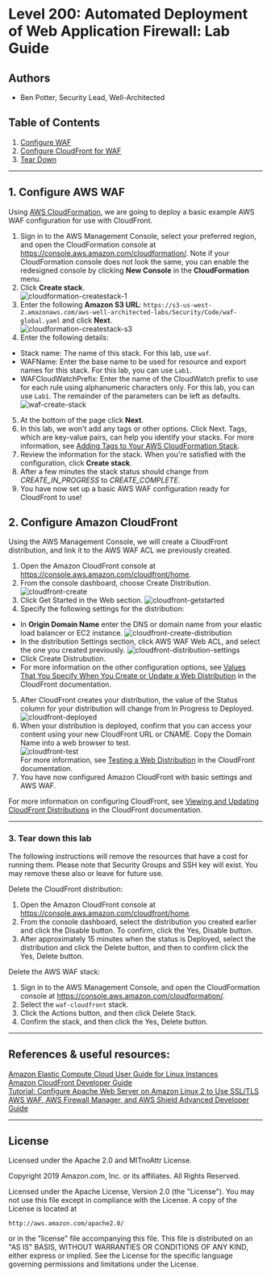 ﻿# Level 200: Automated Deployment of Web Application Firewall: Lab Guide

## Authors
- Ben Potter, Security Lead, Well-Architected

## Table of Contents
1. [Configure WAF](#waf)
2. [Configure CloudFront for WAF](#cloudfront)
3. [Tear Down](#tear_down)

***

## 1. Configure AWS WAF <a name="waf"></a>
Using [AWS CloudFormation](https://aws.amazon.com/cloudformation/), we are going to deploy a basic example
AWS WAF configuration for use with CloudFront.

1. Sign in to the AWS Management Console, select your preferred region, and open the CloudFormation console at https://console.aws.amazon.com/cloudformation/. Note if your CloudFormation console does not look the same, you can enable the redesigned console by clicking **New Console** in the **CloudFormation** menu.
2. Click **Create stack**.  
![cloudformation-createstack-1](Images/cloudformation-createstack-1.png)  
3. Enter the following **Amazon S3 URL**:  `https://s3-us-west-2.amazonaws.com/aws-well-architected-labs/Security/Code/waf-global.yaml` and click **Next**.  
![cloudformation-createstack-s3](Images/cloudformation-createstack-s3.png)   
4. Enter the following details:
  * Stack name: The name of this stack. For this lab, use `waf`.
  * WAFName: Enter the base name to be used for resource and export names for this stack. For this lab, you can use `Lab1`.
  * WAFCloudWatchPrefix: Enter the name of the CloudWatch prefix to use for each rule using alphanumeric
  characters only. For this lab, you can use `Lab1`.
  The remainder of the parameters can be left as defaults.
  ![waf-create-stack](Images/waf-create-stack.png)  
5. At the bottom of the page click **Next**.
6. In this lab, we won't add any tags or other options. Click Next. Tags, which are key-value pairs, can help you identify your stacks. For more information, see [Adding Tags to Your AWS CloudFormation Stack](http://docs.aws.amazon.com/AWSCloudFormation/latest/UserGuide//cfn-console-add-tags.html).
7. Review the information for the stack. When you're satisfied with the configuration, click **Create stack**.  
8. After a few minutes the stack status should change from *CREATE_IN_PROGRESS* to *CREATE_COMPLETE*.
10. You have now set up a basic AWS WAF configuration ready for CloudFront to use!


## 2. Configure Amazon CloudFront <a name="cloudfront"></a>
Using the AWS Management Console, we will create a CloudFront distribution, and link it to the AWS WAF
ACL we previously created.

1. Open the Amazon CloudFront console at https://console.aws.amazon.com/cloudfront/home.
2. From the console dashboard, choose Create Distribution.
![cloudfront-create](Images/cloudfront-create-button.png)
3. Click Get Started in the Web section.
![cloudfront-getstarted](Images/cloudfront-get-started.png)
4. Specify the following settings for the distribution:
  * In **Origin Domain Name** enter the DNS or domain name from your elastic load balancer or EC2 instance.
  ![cloudfront-create-distribution](Images/cloudfront-create-distribution.png)
  * In the distribution Settings section, click AWS WAF Web ACL, and select the one you created previously.
  ![cloudfront-distribution-settings](Images/cloudfront-distribution-settings.png)
  * Click Create Distrubution.
  * For more information on the other configuration options, see [Values That You Specify When You Create or Update a Web Distribution](https://docs.aws.amazon.com/AmazonCloudFront/latest/DeveloperGuide/distribution-web-values-specify.html) in the CloudFront documentation.
5. After CloudFront creates your distribution, the value of the Status column for your distribution will change from In Progress to Deployed.  
![cloudfront-deployed](Images/cloudfront-deployed.png)  
6. When your distribution is deployed, confirm that you can access your content using your new CloudFront URL or CNAME. Copy the Domain Name into a web browser to test.  
![cloudfront-test](Images/cloudfront-test.png)  
For more information, see [Testing a Web Distribution](https://docs.aws.amazon.com/AmazonCloudFront/latest/DeveloperGuide/distribution-web-testing.html) in the CloudFront documentation.
7. You have now configured Amazon CloudFront with basic settings and AWS WAF.

For more information on configuring CloudFront, see [Viewing and Updating CloudFront Distributions](https://docs.aws.amazon.com/AmazonCloudFront/latest/DeveloperGuide/HowToUpdateDistribution.html) in the CloudFront documentation.

***

### 3. Tear down this lab <a name="tear_down"></a>
The following instructions will remove the resources that have a cost for running them. Please note that
Security Groups and SSH key will exist. You may remove these also or leave for future use.

Delete the CloudFront distribution:

1. Open the Amazon CloudFront console at https://console.aws.amazon.com/cloudfront/home.
2. From the console dashboard, select the distribution you created earlier and click the Disable button.
To confirm, click the Yes, Disable button.
3. After approximately 15 minutes when the status is Deployed, select the distribution and click the Delete
button, and then to confirm click the Yes, Delete button.

Delete the AWS WAF stack:

1. Sign in to the AWS Management Console, and open the CloudFormation console at https://console.aws.amazon.com/cloudformation/.
2. Select the `waf-cloudfront` stack.
3. Click the Actions button, and then click Delete Stack.
4. Confirm the stack, and then click the Yes, Delete button.

***

## References & useful resources:
[Amazon Elastic Compute Cloud User Guide for Linux Instances](https://docs.aws.amazon.com/AWSEC2/latest/UserGuide/concepts.html)  
[Amazon CloudFront Developer Guide](https://docs.aws.amazon.com/AmazonCloudFront/latest/DeveloperGuide/Introduction.html)  
[Tutorial: Configure Apache Web Server on Amazon Linux 2 to Use SSL/TLS](https://docs.aws.amazon.com/AWSEC2/latest/UserGuide/SSL-on-an-instance.html)  
[AWS WAF, AWS Firewall Manager, and AWS Shield Advanced Developer Guide](https://docs.aws.amazon.com/waf/latest/developerguide/waf-chapter.html)  

***

## License
Licensed under the Apache 2.0 and MITnoAttr License. 

Copyright 2019 Amazon.com, Inc. or its affiliates. All Rights Reserved.

Licensed under the Apache License, Version 2.0 (the "License"). You may not use this file except in compliance with the License. A copy of the License is located at

    http://aws.amazon.com/apache2.0/

or in the "license" file accompanying this file. This file is distributed on an "AS IS" BASIS, WITHOUT WARRANTIES OR CONDITIONS OF ANY KIND, either express or implied. See the License for the specific language governing permissions and limitations under the License.


